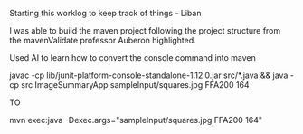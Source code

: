 Starting this worklog to keep track of things - Liban 


I was able to build the maven project following the project structure from the mavenValidate professor Auberon highlighted. 

Used AI to learn how to convert the console command into maven 


javac -cp lib/junit-platform-console-standalone-1.12.0.jar src/*.java && java -cp src ImageSummaryApp sampleInput/squares.jpg FFA200 164

TO 

mvn exec:java -Dexec.args="sampleInput/squares.jpg FFA200 164"

